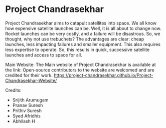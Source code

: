# Project Chandrasekhar

Project Chandrasekhar aims to catapult satellites into space. We all know how expensive satellite launches can be. Well, it is all about to change now. Rocket launches can be very costly, and a failure will be disastrous. So, we thought, why not use trebuchets? The advantages are clear: cheap launches, less impacting failures and smaller equipment. This also requires less expertise to operate. So, this results in quick, successive satellite launches and access to space for all.

Main Website:
The Main website of Project Chandrasekhar is available at the link:
Open-source contributors to the website are welcomed and are credited for their work.
https://project-chandrasekhar.github.io/Project-Chandrasekhar-Website/

Credits:
* Srijith Arumugam
* Pranav Suresh
* Prithiv Suresh
* Syed Afridhis
* Abhilash H

